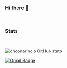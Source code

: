 ### Hi there 👋
<br />

### Stats

<br />

![choonarine's GitHub stats](https://github-readme-stats.vercel.app/api?username=choonarine&show_icons=true&theme=dark)

[![Gmail Badge](https://img.shields.io/badge/Gmail-D14836?style=for-the-badge&logo=gmail&logoColor=white&link=mailto:choonarine@gmail.com)](mailto:choonarine@gmail.com)
